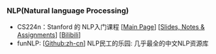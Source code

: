 ### NLP(Natural language Processing)

- CS224n：Stanford 的 NLP入门课程 \[[Main Page](http://web.stanford.edu/class/cs224n/index.html)\] \[[Slides, Notes & Assignments](http://web.stanford.edu/class/cs224n/index.html#schedule)\] \[[Bilibili](https://www.bilibili.com/video/BV1Eb411H7Pq/)\]
- funNLP: [[Github:zh-cn](https://github.com/fighting41love/funNLP)] NLP民工的乐园: 几乎最全的中文NLP资源库
